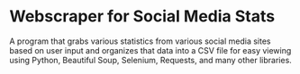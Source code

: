 # Webscraper for Social Media Stats

A program that grabs various statistics from various social media sites based on user input and organizes that data into a CSV file for easy viewing using Python, Beautiful Soup, Selenium, Requests, and many other libraries.
